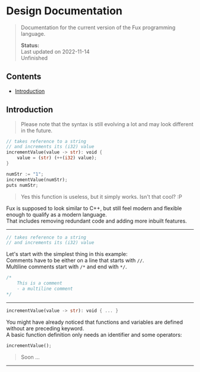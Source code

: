 # Design Documentation

> Documentation for the current version of the Fux programming language. 
>
> **Status:** \
> Last updated on 2022-11-14 \
> Unfinished

## Contents

- [Introduction](#introduction)


## Introduction

> Please note that the syntax is still evolving a lot and may look different in the future.

```rust
// takes reference to a string
// and increments its (i32) value 
incrementValue(value -> str): void {
    value = (str) (++(i32) value);
}

numStr := "1";
incrementValue(numStr);
puts numStr;
```

> Yes this function is useless, but it simply works. Isn't that cool? :P

Fux is supposed to look similar to C++, but still feel modern and flexible enough to qualify as a modern language. \
That includes removing redundant code and adding more inbuilt features.

---


```rust
// takes reference to a string
// and increments its (i32) value
```

Let's start with the simplest thing in this example: \
Comments have to be either on a line that starts with `//`. \
Multiline comments start with `/*` and end with `*/`.

```rust
/*
    This is a comment
    - a multiline comment
*/
```

---

```rust
incrementValue(value -> str): void { ... }
```

You might have already noticed that functions and variables are defined without are preceding keyword. \
A basic function definition only needs an identifier and some operators:

```rust
incrementValue();
```

> Soon ...

---